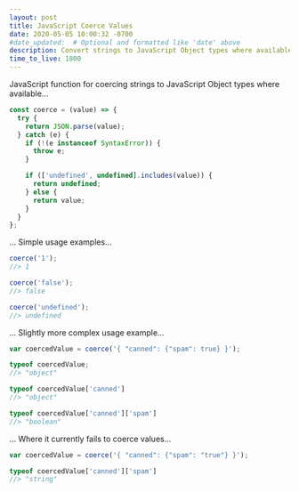 ```yaml
---
layout: post
title: JavaScript Coerce Values
date: 2020-05-05 10:00:32 -0700
#date_updated:  # Optional and formatted like 'date' above
description: Convert strings to JavaScript Object types where available
time_to_live: 1800
---
```




JavaScript function for coercing strings to JavaScript Object types where available...


```javascript
const coerce = (value) => {
  try {
    return JSON.parse(value);
  } catch (e) {
    if (!(e instanceof SyntaxError)) {
      throw e;
    }

    if (['undefined', undefined].includes(value)) {
      return undefined;
    } else {
      return value;
    }
  }
};
```


... Simple usage examples...


```javascript
coerce('1');
//> 1

coerce('false');
//> false

coerce('undefined');
//> undefined
```


... Slightly more complex usage example...


```javascript
var coercedValue = coerce('{ "canned": {"spam": true} }');

typeof coercedValue;
//> "object"

typeof coercedValue['canned']
//> "object"

typeof coercedValue['canned']['spam']
//> "boolean"
```


... Where it currently fails to coerce values...


```javascript
var coercedValue = coerce('{ "canned": {"spam": "true"} }');

typeof coercedValue['canned']['spam']
//> "string"
```
